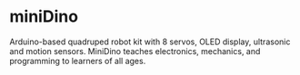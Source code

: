 # miniDino
Arduino-based quadruped robot kit with 8 servos, OLED display, ultrasonic and motion sensors. MiniDino teaches electronics, mechanics, and programming to learners of all ages.
